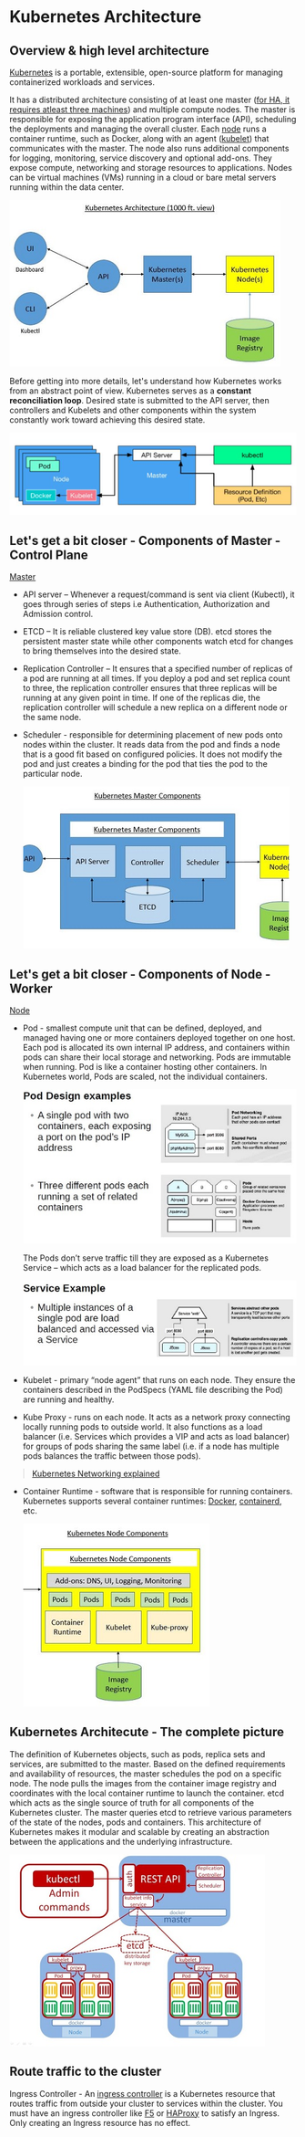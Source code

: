 # Kubernetes Architecture

## Overview & high level architecture
[Kubernetes](https://kubernetes.io/docs/concepts/overview/what-is-kubernetes/) is a portable, extensible, open-source platform for managing containerized workloads and services.

It has a distributed architecture consisting of at least one master ([for HA, it requires atleast three machines](https://kubernetes.io/docs/setup/production-environment/tools/kubeadm/high-availability/)) and multiple compute nodes. The master is responsible for exposing the application program interface (API), scheduling the deployments and managing the overall cluster. Each [node](https://kubernetes.io/docs/concepts/architecture/nodes/) runs a container runtime, such as Docker, along with an agent ([kubelet](https://kubernetes.io/docs/concepts/overview/components/#kubelet)) that communicates with the master. The node also runs additional components for logging, monitoring, service discovery and optional add-ons. They expose compute, networking and storage resources to applications. Nodes can be virtual machines (VMs) running in a cloud or bare metal servers running within the data center.

![Alt text](/images/k8s-architecture-101.jpg)

Before getting into more details, let's understand how Kubernetes works from an abstract point of view. Kubernetes serves as a **constant reconciliation loop**. Desired state is submitted to the API server, then controllers and Kubelets and other components within the system constantly work toward achieving this desired state.

![Alt text](/images/k8s-loop.jpg)

## Let's get a bit closer - Components of Master - Control Plane

[Master](https://kubernetes.io/docs/concepts/overview/components/#master-components)
* API server – Whenever a request/command is sent via client (Kubectl), it goes through series of steps i.e Authentication, Authorization and Admission control.
* ETCD – It is reliable clustered key value store (DB). etcd stores the persistent master state while other components watch etcd for changes to bring themselves into the desired state.
* Replication Controller – It ensures that a specified number of replicas of a pod are running at all times. If you deploy a pod and set replica count to three, the replication controller ensures that three replicas will be running at any given point in time. If one of the replicas die, the replication controller will schedule a new replica on a different node or the same node.
* Scheduler - responsible for determining placement of new pods onto nodes within the cluster. It reads data from the pod and finds a node that is a good fit based on configured policies. It does not modify the pod and just creates a binding for the pod that ties the pod to the particular node.

    ![Alt text](/images/k8s-master.jpg)

## Let's get a bit closer - Components of Node - Worker
[Node](https://kubernetes.io/docs/concepts/overview/components/#node-components)
* Pod - smallest compute unit that can be defined, deployed, and managed having one or more containers deployed together on one host. Each pod is allocated its own internal IP address, and containers within pods can share their local storage and networking. Pods are immutable when running. Pod is like a container hosting other containers. In Kubernetes world, Pods are scaled, not the individual containers.

    ![Alt text](/images/k8s-pod-design.jpg)

    The Pods don’t serve traffic till they are exposed as a Kubernetes Service – which acts as a load balancer for the replicated pods.
    
    ![Alt text](/images/k8s-service.jpg)

* Kubelet - primary “node agent” that runs on each node. They ensure the containers described in the PodSpecs (YAML file describing the Pod) are running and healthy.
* Kube Proxy - runs on each node. It acts as a network proxy connecting locally running pods to outside world. It also functions as a load balancer (i.e. Services which provides a VIP and acts as load balancer) for groups of pods sharing the same label (i.e. if a node has multiple pods balances the traffic between those pods).
> [Kubernetes Networking explained](https://www.youtube.com/watch?v=B_7nHbtWKrs)
* Container Runtime - software that is responsible for running containers. Kubernetes supports several container runtimes: [Docker](https://www.docker.com/), [containerd](https://containerd.io/), etc.

    ![Alt text](/images/k8s-node.jpg)

## Kubernetes Architecute - The complete picture
The definition of Kubernetes objects, such as pods, replica sets and services, are submitted to the master. Based on the defined requirements and availability of resources, the master schedules the pod on a specific node. The node pulls the images from the container image registry and coordinates with the local container runtime to launch the container. etcd which acts as the single source of truth for all components of the Kubernetes cluster. The master queries etcd to retrieve various parameters of the state of the nodes, pods and containers. This architecture of Kubernetes makes it modular and scalable by creating an abstraction between the applications and the underlying infrastructure.

![Alt text](/images/k8s-architecture.jpg)

## Route traffic to the cluster
Ingress Controller - An [ingress controller](https://kubernetes.io/docs/concepts/services-networking/ingress-controllers/) is a Kubernetes resource that routes traffic from outside your cluster to services within the cluster. You must have an ingress controller like [F5](https://clouddocs.f5.com/products/connectors/k8s-bigip-ctlr/v1.11/) or [HAProxy](https://github.com/haproxytech/kubernetes-ingress) to satisfy an Ingress. Only creating an Ingress resource has no effect.
